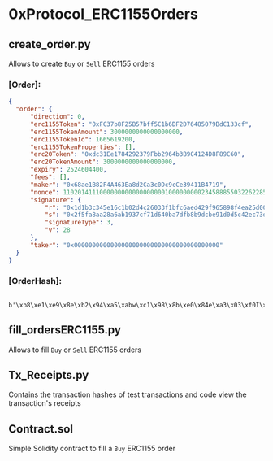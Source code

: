 # 0xProtocol_ERC1155Orders
 
 ## create_order.py
  Allows to create `Buy` or `Sell` ERC1155 orders
  
  ### [Order]: 
  
  ```json
  {
    "order": {
        "direction": 0,
        "erc1155Token": "0xFC37b8F25B57bff5C1b6DF2D76485079BdC133cf",
        "erc1155TokenAmount": 3000000000000000000,
        "erc1155TokenId": 1665619200,
        "erc1155TokenProperties": [],
        "erc20Token": "0xdc31Ee1784292379Fbb2964b3B9C4124D8F89C60",
        "erc20TokenAmount": 3000000000000000000,
        "expiry": 2524604400,
        "fees": [],
        "maker": "0x68ae1B82F4A463Ea8d2Ca3c0Dc9cCe39411B4719",
        "nonce": 110201411100000000000000000010000000002345888550322622858142265866466113455848,
        "signature": {
            "r": "0x1d1b3c345e16c1b02d4c26033f1bfc6aed429f965898f4ea25d008ef648f0fdb",
            "s": "0x2f5fa8aa28a6ab1937cf71d640ba7dfb8b9dcbe91d0d5c42ec73d8057adf40e0",
            "signatureType": 3,
            "v": 28
        },
        "taker": "0x0000000000000000000000000000000000000000"
    }
}

```


  
  
### [OrderHash]: 
```
  b'\xb8\xe1\xe9\x8e\xb2\x94\xa5\xabw\xc1\x98\x8b\xe0\x84e\xa3\x03\xf0I\xb2\xc6\x91\x04x\x15\xab2\x01l\x88\x012'
```
  

## fill_ordersERC1155.py
 Allows to fill `Buy` or `Sell` ERC1155 orders
 
## Tx_Receipts.py
 Contains the transaction hashes of test transactions and code view the transaction's receipts
 
## Contract.sol
 Simple Solidity contract to fill a `Buy` ERC1155 order
